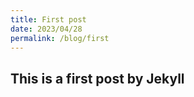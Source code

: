 ```yaml
---
title: First post
date: 2023/04/28
permalink: /blog/first
---
```


## This is a first post by Jekyll


